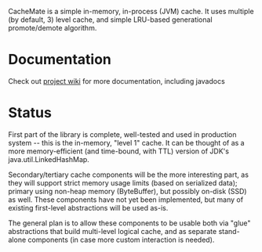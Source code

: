 CacheMate is a simple in-memory, in-process (JVM) cache.
It uses multiple (by default, 3) level cache, and simple LRU-based generational promote/demote algorithm.

# Documentation

Check out [project wiki](https://github.com/cowtowncoder/java-cachemate/wiki) for more documentation, including javadocs

# Status

First part of the library is complete, well-tested and used in production system -- this is the in-memory, "level 1" cache.
It can be thought of as a more memory-efficient (and time-bound, with TTL) version of JDK's java.util.LinkedHashMap.

Secondary/tertiary cache components will be the more interesting part, as they will support strict memory usage limits (based on serialized data); primary using non-heap memory (ByteBuffer), but possibly on-disk (SSD) as well.
These components have not yet been implemented, but many of existing first-level abstractions will be used as-is.

The general plan is to allow these components to be usable both via "glue" abstractions that build multi-level logical cache, and as separate stand-alone components (in case more custom interaction is needed).
